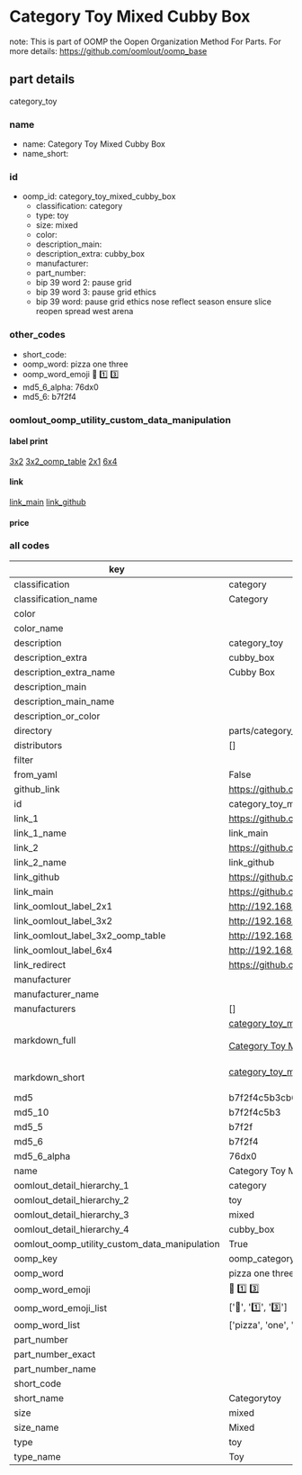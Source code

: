 # Category Toy Mixed Cubby Box  

note: This is part of OOMP the Oopen Organization Method For Parts. For more details: https://github.com/oomlout/oomp_base

##  part details
  



category_toy



### name
* name: Category Toy Mixed Cubby Box
* name_short: 
### id
* oomp_id: category_toy_mixed_cubby_box
  * classification: category
  * type: toy
  * size: mixed
  * color: 
  * description_main: 
  * description_extra: cubby_box
  * manufacturer: 
  * part_number: 
  * bip 39 word 2: pause grid
  * bip 39 word 3: pause grid ethics
  * bip 39 word: pause grid ethics nose reflect season ensure slice reopen spread west arena

### other_codes
* short_code: 
* oomp_word: pizza one three
* oomp_word_emoji :pizza: :one: :three:
* md5_6_alpha: 76dx0
* md5_6: b7f2f4






### oomlout_oomp_utility_custom_data_manipulation
#### label print
[3x2](http://192.168.1.245:1112/?label=oomp%2076dx0)
[3x2_oomp_table](http://192.168.1.108:1112/?label=oomp%2076dx0)
[2x1](http://192.168.1.242:1112/?label=oomp%2076dx0)
[6x4](http://192.168.1.55:1112/?label=oomp%2076dx0)    

#### link

[link_main](https://github.com/oomlout/oomlout_oomp_version_1_messy/tree/main/parts/category_toy_mixed_cubby_box) [link_github](https://github.com/oomlout/oomlout_oomp_version_1_messy/tree/main/parts/category_toy_mixed_cubby_box)                             

#### price







### all codes 
| key | value |  
| --- | --- |  
| classification | category |  
| classification_name | Category |  
| color |  |  
| color_name |  |  
| description | category_toy |  
| description_extra | cubby_box |  
| description_extra_name | Cubby Box |  
| description_main |  |  
| description_main_name |  |  
| description_or_color |   |  
| directory | parts/category_toy_mixed_cubby_box |  
| distributors | [] |  
| filter |  |  
| from_yaml | False |  
| github_link | https://github.com/oomlout/oomlout_oomp_part_src/tree/main/parts/category_toy_mixed_cubby_box |  
| id | category_toy_mixed_cubby_box |  
| link_1 | https://github.com/oomlout/oomlout_oomp_version_1_messy/tree/main/parts/category_toy_mixed_cubby_box |  
| link_1_name | link_main |  
| link_2 | https://github.com/oomlout/oomlout_oomp_version_1_messy/tree/main/parts/category_toy_mixed_cubby_box |  
| link_2_name | link_github |  
| link_github | https://github.com/oomlout/oomlout_oomp_version_1_messy/tree/main/parts/category_toy_mixed_cubby_box |  
| link_main | https://github.com/oomlout/oomlout_oomp_version_1_messy/tree/main/parts/category_toy_mixed_cubby_box |  
| link_oomlout_label_2x1 | http://192.168.1.242:1112/?label=oomp%2076dx0 |  
| link_oomlout_label_3x2 | http://192.168.1.245:1112/?label=oomp%2076dx0 |  
| link_oomlout_label_3x2_oomp_table | http://192.168.1.108:1112/?label=oomp%2076dx0 |  
| link_oomlout_label_6x4 | http://192.168.1.55:1112/?label=oomp%2076dx0 |  
| link_redirect | https://github.com/oomlout/oomlout_oomp_version_1_messy/tree/main/parts/category_toy_mixed_cubby_box |  
| manufacturer |  |  
| manufacturer_name |  |  
| manufacturers | [] |  
| markdown_full | [category_toy_mixed_cubby_box](none)<br>[](none)<br>[Category Toy Mixed Cubby Box](none)<br><br> |  
| markdown_short | [category_toy_mixed_cubby_box](none)<br><br> |  
| md5 | b7f2f4c5b3cb696b08da19669b599d0b |  
| md5_10 | b7f2f4c5b3 |  
| md5_5 | b7f2f |  
| md5_6 | b7f2f4 |  
| md5_6_alpha | 76dx0 |  
| name | Category Toy Mixed Cubby Box |  
| oomlout_detail_hierarchy_1 | category |  
| oomlout_detail_hierarchy_2 | toy |  
| oomlout_detail_hierarchy_3 | mixed |  
| oomlout_detail_hierarchy_4 | cubby_box |  
| oomlout_oomp_utility_custom_data_manipulation | True |  
| oomp_key | oomp_category_toy_mixed_cubby_box |  
| oomp_word | pizza one three |  
| oomp_word_emoji | :pizza: :one: :three: |  
| oomp_word_emoji_list | [':pizza:', ':one:', ':three:'] |  
| oomp_word_list | ['pizza', 'one', 'three'] |  
| part_number |  |  
| part_number_exact |  |  
| part_number_name |  |  
| short_code |  |  
| short_name | Categorytoy |  
| size | mixed |  
| size_name | Mixed |  
| type | toy |  
| type_name | Toy |  
